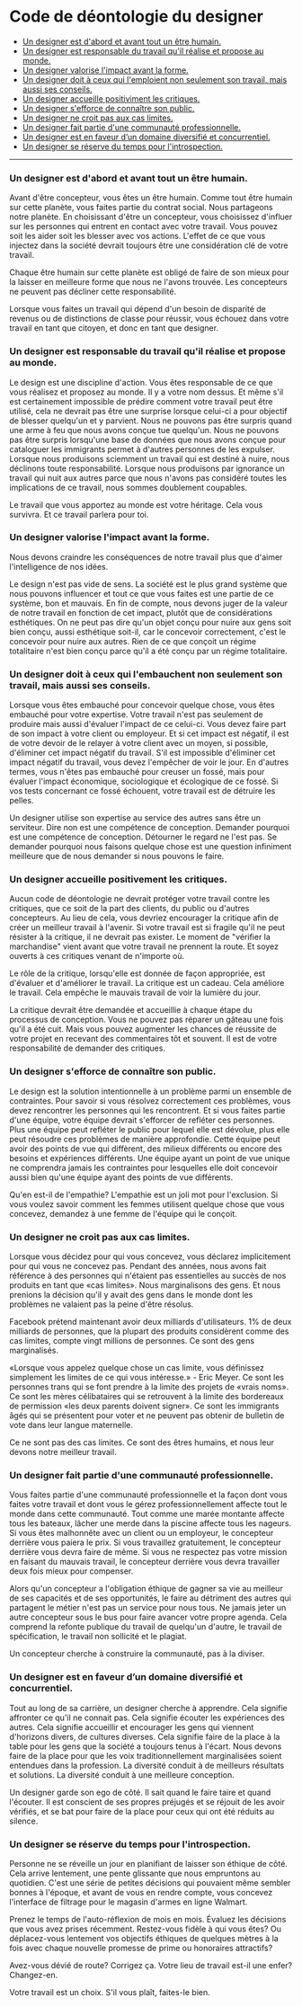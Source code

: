 # Code de déontologie du designer

* [Un designer est d'abord et avant tout un être humain.](#un-designer-est-d-abord-et-avant-tout-un-etre-humain)
* [Un designer est responsable du travail qu'il réalise et propose au monde.](#un-designer-est-responsable-du-travai-qu-il-realise-et-propose-au-monde)
* [Un designer valorise l'impact avant la forme.](#un-designer-valorise-l-impact-avant-la-forme)
* [Un designer doit à ceux qui l'emploient non seulement son travail, mais aussi ses conseils.](#un-designer-doit-a-ceux-qui-l-embauchent-non-seulement-son-travail-mais-aussi-ses-conseils)
* [Un designer accueille positiviment les critiques.](#un-designer-accueille-positivement-les-critiques)
* [Un designer s'efforce de connaître son public.](#un-designer-s-efforce-de-connaitre-son-public)
* [Un designer ne croit pas aux cas limites.](#un-designer-ne-croit-pas-aux-cas-limites)
* [Un designer fait partie d'une communauté professionnelle.](#un-designer-fait-partie-d-une-communauté-professionnelle)
* [Un designer est en faveur d’un domaine diversifié et concurrentiel.](#un-designer-est-en-faveur-d-un-domaine-diversifie-et-concurrentiel)
* [Un designer se réserve du temps pour l'introspection.](#un-designer-se-reserve-du-temps-pour-l-introspection)

***

### Un designer est d'abord et avant tout un être humain.

Avant d'être concepteur, vous êtes un être humain. Comme tout être humain sur cette planète, vous faites partie du contrat social. Nous partageons notre planète. En choisissant d'être un concepteur, vous choisissez d'influer sur les personnes qui entrent en contact avec votre travail. Vous pouvez soit les aider soit les blesser avec vos actions. L'effet de ce que vous injectez dans la société devrait toujours être une considération clé de votre travail.

Chaque être humain sur cette planète est obligé de faire de son mieux pour la laisser en meilleure forme que nous ne l'avons trouvée. Les concepteurs ne peuvent pas décliner cette responsabilité.

Lorsque vous faites un travail qui dépend d'un besoin de disparité de revenus ou de distinctions de classe pour réussir, vous échouez dans votre travail en tant que citoyen, et donc en tant que designer.

### Un designer est responsable du travail qu'il réalise et propose au monde.

Le design est une discipline d'action. Vous êtes responsable de ce que vous réalisez et proposez au monde. Il y a votre nom dessus. Et même s'il est certainement impossible de prédire comment votre travail peut être utilisé, cela ne devrait pas être une surprise lorsque celui-ci a pour objectif de blesser quelqu'un et y parvient. Nous ne pouvons pas être surpris quand une arme à feu que nous avons conçue tue quelqu'un. Nous ne pouvons pas être surpris lorsqu'une base de données que nous avons conçue pour cataloguer les immigrants permet à d'autres personnes de les expulser. Lorsque nous produisons sciemment un travail qui est destiné à nuire, nous déclinons toute responsabilité. Lorsque nous produisons par ignorance un travail qui nuit aux autres parce que nous n'avons pas considéré toutes les implications de ce travail, nous sommes doublement coupables.

Le travail que vous apportez au monde est votre héritage. Cela vous survivra. Et ce travail parlera pour toi.

### Un designer valorise l'impact avant la forme.

Nous devons craindre les conséquences de notre travail plus que d'aimer l'intelligence de nos idées.

Le design n'est pas vide de sens. La société est le plus grand système que nous pouvons influencer et tout ce que vous faites est une partie de ce système, bon et mauvais. En fin de compte, nous devons juger de la valeur de notre travail en fonction de cet impact, plutôt que de considérations esthétiques. On ne peut pas dire qu'un objet conçu pour nuire aux gens soit bien conçu, aussi esthétique soit-il, car le concevoir correctement, c'est le concevoir pour nuire aux autres. Rien de ce que conçoit un régime totalitaire n'est bien conçu parce qu'il a été conçu par un régime totalitaire.

### Un designer doit à ceux qui l'embauchent non seulement son travail, mais aussi ses conseils.

Lorsque vous êtes embauché pour concevoir quelque chose, vous êtes embauché pour votre expertise. Votre travail n'est pas seulement de produire mais aussi d'évaluer l'impact de ce celui-ci. Vous devez faire part de son impact à votre client ou employeur. Et si cet impact est négatif, il est de votre devoir de le relayer à votre client avec un moyen, si possible, d'éliminer cet impact négatif du travail. S'il est impossible d'éliminer cet impact négatif du travail, vous devez l'empêcher de voir le jour. En d'autres termes, vous n'êtes pas embauché pour creuser un fossé, mais pour évaluer l'impact économique, sociologique et écologique de ce fossé. Si vos tests concernant ce fossé échouent, votre travail est de détruire les pelles.

Un designer utilise son expertise au service des autres sans être un serviteur. Dire non est une compétence de conception. Demander pourquoi est une compétence de conception. Détourner le regard ne l'est pas. Se demander pourquoi nous faisons quelque chose est une question infiniment meilleure que de nous demander si nous pouvons le faire.

### Un designer accueille positivement les critiques.

Aucun code de déontologie ne devrait protéger votre travail contre les critiques, que ce soit de la part des clients, du public ou d'autres concepteurs. Au lieu de cela, vous devriez encourager la critique afin de créer un meilleur travail à l'avenir. Si votre travail est si fragile qu'il ne peut résister à la critique, il ne devrait pas exister. Le moment de "vérifier la marchandise" vient avant que votre travail ne prennent la route. Et soyez ouverts à ces critiques venant de n'importe où.

Le rôle de la critique, lorsqu'elle est donnée de façon appropriée, est d'évaluer et d'améliorer le travail. La critique est un cadeau. Cela améliore le travail. Cela empêche le mauvais travail de voir la lumière du jour.

La critique devrait être demandée et accueillie à chaque étape du processus de conception. Vous ne pouvez pas réparer un gâteau une fois qu'il a été cuit. Mais vous pouvez augmenter les chances de réussite de votre projet en recevant des commentaires tôt et souvent. Il est de votre responsabilité de demander des critiques.

### Un designer s'efforce de connaître son public.

Le design est la solution intentionnelle à un problème parmi un ensemble de contraintes. Pour savoir si vous résolvez correctement ces problèmes, vous devez rencontrer les personnes qui les rencontrent. Et si vous faites partie d'une équipe, votre équipe devrait s'efforcer de refléter ces personnes. Plus une équipe peut refléter le public pour lequel elle est dévolue, plus elle peut résoudre ces problèmes de manière approfondie. Cette équipe peut avoir des points de vue qui diffèrent, des milieux différents ou encore des besoins et expériences différents. Une équipe ayant un point de vue unique ne comprendra jamais les contraintes pour lesquelles elle doit concevoir aussi bien qu'une équipe ayant des points de vue différents.

Qu'en est-il de l'empathie? L'empathie est un joli mot pour l'exclusion. Si vous voulez savoir comment les femmes utilisent quelque chose que vous concevez, demandez à une femme de l'équipe qui le conçoit.

### Un designer ne croit pas aux cas limites.

Lorsque vous décidez pour qui vous concevez, vous déclarez implicitement pour qui vous ne concevez pas. Pendant des années, nous avons fait référence à des personnes qui n'étaient pas essentielles au succès de nos produits en tant que «cas limites». Nous marginalisons des gens. Et nous prenions la décision qu'il y avait des gens dans le monde dont les problèmes ne valaient pas la peine d'être résolus.

Facebook prétend maintenant avoir deux milliards d'utilisateurs. 1% de deux milliards de personnes, que la plupart des produits considèrent comme des cas limites, compte vingt millions de personnes. Ce sont des gens marginalisés.

«Lorsque vous appelez quelque chose un cas limite, vous définissez simplement les limites de ce qui vous intéresse.» - Eric Meyer. Ce sont les personnes trans qui se font prendre à la limite des projets de «vrais noms». Ce sont les mères célibataires qui se retrouvent à la limite des bordereaux de permission «les deux parents doivent signer». Ce sont les immigrants âgés qui se présentent pour voter et ne peuvent pas obtenir de bulletin de vote dans leur langue maternelle.

Ce ne sont pas des cas limites. Ce sont des êtres humains, et nous leur devons notre meilleur travail.

### Un designer fait partie d'une communauté professionnelle.

Vous faites partie d'une communauté professionnelle et la façon dont vous faites votre travail et dont vous le gérez professionnellement affecte tout le monde dans cette communauté. Tout comme une marée montante affecte tous les bateaux, lâcher une merde dans la piscine affecte tous les nageurs. Si vous êtes malhonnête avec un client ou un employeur, le concepteur derrière vous paiera le prix. Si vous travaillez gratuitement, le concepteur derrière vous devra faire de même. Si vous ne respectez pas votre mission en faisant du mauvais travail, le concepteur derrière vous devra travailler deux fois mieux pour compenser.

Alors qu'un concepteur a l'obligation éthique de gagner sa vie au meilleur de ses capacités et de ses opportunités, le faire au détriment des autres qui partagent le métier n'est pas un service pour nous tous. Ne jamais jeter un autre concepteur sous le bus pour faire avancer votre propre agenda. Cela comprend la refonte publique du travail de quelqu'un d'autre, le travail de spécification, le travail non sollicité et le plagiat.

Un concepteur cherche à construire la communauté, pas à la diviser.

### Un designer est en faveur d’un domaine diversifié et concurrentiel.

Tout au long de sa carrière, un designer cherche à apprendre. Cela signifie affronter ce qu'il ne connait pas. Cela signifie écouter les expériences des autres. Cela signifie accueillir et encourager les gens qui viennent d'horizons divers, de cultures diverses. Cela signifie faire de la place à la table pour les gens que la société a toujours tenus à l'écart. Nous devons faire de la place pour que les voix traditionnellement marginalisées soient entendues dans la profession. La diversité conduit à de meilleurs résultats et solutions. La diversité conduit à une meilleure conception.

Un designer garde son ego de côté. Il sait quand le faire taire et quand l'écouter. Il est conscient de ses propres préjugés et se réjouit de les avoir vérifiés, et se bat pour faire de la place pour ceux qui ont été réduits au silence.

### Un designer se réserve du temps pour l'introspection.

Personne ne se réveille un jour en planifiant de laisser son éthique de côté. Cela arrive lentement, une pente glissante que nous empruntons au quotidien. C'est une série de petites décisions qui pouvaient même sembler bonnes à l'époque, et avant de vous en rendre compte, vous concevez l'interface de filtrage pour le magasin d'armes en ligne Walmart.

Prenez le temps de l'auto-réflexion de mois en mois. Évaluez les décisions que vous avez prises récemment. Restez-vous fidèle à qui vous êtes? Ou déplacez-vous lentement vos objectifs éthiques de quelques mètres à la fois avec chaque nouvelle promesse de prime ou honoraires attractifs?

Avez-vous dévié de route? Corrigez ça. Votre lieu de travail est-il une enfer? Changez-en.

Votre travail est un choix. S'il vous plaît, faites-le bien.
